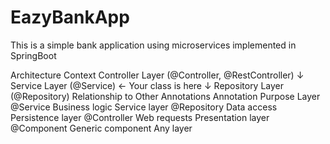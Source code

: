 # EazyBankApp
This is a simple bank application using microservices implemented in SpringBoot

Architecture Context
Controller Layer (@Controller, @RestController)
↓
Service Layer (@Service)          ← Your class is here
↓
Repository Layer (@Repository)
Relationship to Other Annotations
Annotation        Purpose              Layer 
@Service         Business logic    Service layer
@Repository      Data access      Persistence layer
@Controller      Web requests     Presentation layer
@Component    Generic component     Any layer